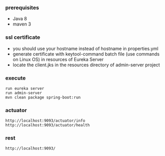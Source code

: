 ### prerequisites
- Java 8
- maven 3
### ssl certificate
- you should use your hostname instead of hostname in properties.yml
- generate certificate with keytool-command batch file (use commands on Linux OS) in resources of Eureka Server
- locate the client.jks in the resources directory of admin-server project

### execute
    run eureka server
    run admin-server
    mvn clean package spring-boot:run

### actuator
    http://localhost:9093/actuator/info
    http://localhost:9093/actuator/health
    
### rest
    http://localhost:9093/
    